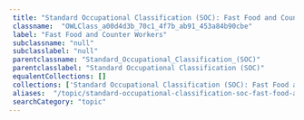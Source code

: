 ```yaml
--- 
 title: "Standard Occupational Classification (SOC): Fast Food and Counter Workers" 
 classname:  "OWLClass_a00d4d3b_70c1_4f7b_ab91_453a84b90cbe" 
 label: "Fast Food and Counter Workers" 
 subclassname: "null" 
 subclasslabel: "null" 
 parentclassname: "Standard_Occupational_Classification_(SOC)" 
 parentclasslabel: "Standard Occupational Classification (SOC)" 
 equalentCollections: [] 
 collections: ['Standard Occupational Classification (SOC): Fast Food and Counter Workers']
 aliases:  "/topic/standard-occupational-classification-soc-fast-food-and-counter-workers"  
 searchCategory: "topic" 
---
```

